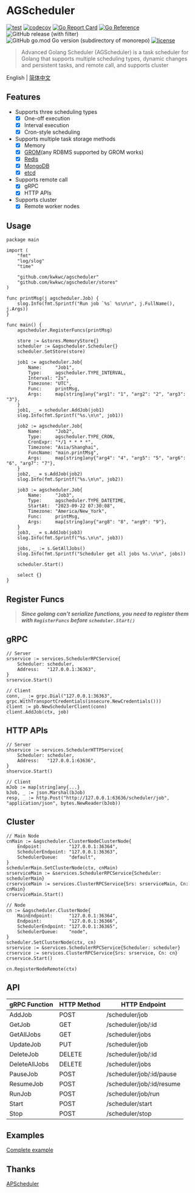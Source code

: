 # AGScheduler

[![test](https://github.com/kwkwc/agscheduler/actions/workflows/test.yml/badge.svg)](https://github.com/kwkwc/agscheduler/actions/workflows/test.yml)
[![codecov](https://codecov.io/gh/kwkwc/agscheduler/graph/badge.svg?token=CL5P4VYQTU)](https://codecov.io/gh/kwkwc/agscheduler)
[![Go Report Card](https://goreportcard.com/badge/github.com/kwkwc/agscheduler)](https://goreportcard.com/report/github.com/kwkwc/agscheduler)
[![Go Reference](https://pkg.go.dev/badge/github.com/kwkwc/agscheduler.svg)](https://pkg.go.dev/github.com/kwkwc/agscheduler)
![GitHub release (with filter)](https://img.shields.io/github/v/release/kwkwc/agscheduler)
![GitHub go.mod Go version (subdirectory of monorepo)](https://img.shields.io/github/go-mod/go-version/kwkwc/agscheduler)
[![license](https://img.shields.io/github/license/kwkwc/agscheduler)](https://github.com/kwkwc/agscheduler/blob/main/LICENSE)

> Advanced Golang Scheduler (AGScheduler) is a task scheduler for Golang that supports multiple scheduling types, dynamic changes and persistent tasks, and remote call, and supports cluster

English | [简体中文](README.zh-CN.md)

## Features

- Supports three scheduling types
  - [x] One-off execution
  - [x] Interval execution
  - [x] Cron-style scheduling
- Supports multiple task storage methods
  - [x] Memory
  - [x] [GROM](https://gorm.io/)(any RDBMS supported by GROM works)
  - [x] [Redis](https://redis.io/)
  - [x] [MongoDB](https://www.mongodb.com/)
  - [x] [etcd](https://etcd.io/)
- Supports remote call
  - [x] gRPC
  - [x] HTTP APIs
- Supports cluster
  - [x] Remote worker nodes

## Usage

```golang
package main

import (
	"fmt"
	"log/slog"
	"time"

	"github.com/kwkwc/agscheduler"
	"github.com/kwkwc/agscheduler/stores"
)

func printMsg(j agscheduler.Job) {
	slog.Info(fmt.Sprintf("Run job `%s` %s\n\n", j.FullName(), j.Args))
}

func main() {
	agscheduler.RegisterFuncs(printMsg)

	store := &stores.MemoryStore{}
	scheduler := &agscheduler.Scheduler{}
	scheduler.SetStore(store)

	job1 := agscheduler.Job{
		Name:     "Job1",
		Type:     agscheduler.TYPE_INTERVAL,
		Interval: "2s",
		Timezone: "UTC",
		Func:     printMsg,
		Args:     map[string]any{"arg1": "1", "arg2": "2", "arg3": "3"},
	}
	job1, _ = scheduler.AddJob(job1)
	slog.Info(fmt.Sprintf("%s.\n\n", job1))

	job2 := agscheduler.Job{
		Name:     "Job2",
		Type:     agscheduler.TYPE_CRON,
		CronExpr: "*/1 * * * *",
		Timezone: "Asia/Shanghai",
		FuncName: "main.printMsg",
		Args:     map[string]any{"arg4": "4", "arg5": "5", "arg6": "6", "arg7": "7"},
	}
	job2, _ = s.AddJob(job2)
	slog.Info(fmt.Sprintf("%s.\n\n", job2))

	job3 := agscheduler.Job{
		Name:     "Job3",
		Type:     agscheduler.TYPE_DATETIME,
		StartAt:  "2023-09-22 07:30:08",
		Timezone: "America/New_York",
		Func:     printMsg,
		Args:     map[string]any{"arg8": "8", "arg9": "9"},
	}
	job3, _ = s.AddJob(job3)
	slog.Info(fmt.Sprintf("%s.\n\n", job3))

	jobs, _ := s.GetAllJobs()
	slog.Info(fmt.Sprintf("Scheduler get all jobs %s.\n\n", jobs))

	scheduler.Start()

	select {}
}
```

## Register Funcs

> **_Since golang can't serialize functions, you need to register them with `RegisterFuncs` before `scheduler.Start()`_**

## gRPC

```golang
// Server
srservice := services.SchedulerRPCService{
	Scheduler: scheduler,
	Address:   "127.0.0.1:36363",
}
srservice.Start()

// Client
conn, _ := grpc.Dial("127.0.0.1:36363", grpc.WithTransportCredentials(insecure.NewCredentials()))
client := pb.NewSchedulerClient(conn)
client.AddJob(ctx, job)
```

## HTTP APIs

```golang
// Server
shservice := services.SchedulerHTTPService{
	Scheduler: scheduler,
	Address:   "127.0.0.1:63636",
}
shservice.Start()

// Client
mJob := map[string]any{...}
bJob, _ := json.Marshal(bJob)
resp, _ := http.Post("http://127.0.0.1:63636/scheduler/job", "application/json", bytes.NewReader(bJob))
```

## Cluster

```golang
// Main Node
cnMain := &agscheduler.ClusterNodeClusterNode{
	Endpoint:          "127.0.0.1:36364",
	SchedulerEndpoint: "127.0.0.1:36363",
	SchedulerQueue:    "default",
}
schedulerMain.SetClusterNode(ctx, cnMain)
srserviceMain := &services.SchedulerRPCService{Scheduler: schedulerMain}
crserviceMain := services.ClusterRPCService{Srs: srserviceMain, Cn: cnMain}
crserviceMain.Start()

// Node
cn := &agscheduler.ClusterNode{
	MainEndpoint:      "127.0.0.1:36364",
	Endpoint:          "127.0.0.1:36366",
	SchedulerEndpoint: "127.0.0.1:36365",
	SchedulerQueue:    "node",
}
scheduler.SetClusterNode(ctx, cn)
srservice := &services.SchedulerRPCService{Scheduler: scheduler}
crservice := services.ClusterRPCService{Srs: srservice, Cn: cn}
crservice.Start()

cn.RegisterNodeRemote(ctx)
```

## API

| gRPC Function | HTTP Method | HTTP Endpoint             |
|---------------|-------------|---------------------------|
| AddJob        | POST        | /scheduler/job            |
| GetJob        | GET         | /scheduler/job/:id        |
| GetAllJobs    | GET         | /scheduler/jobs           |
| UpdateJob     | PUT         | /scheduler/job            |
| DeleteJob     | DELETE      | /scheduler/job/:id        |
| DeleteAllJobs | DELETE      | /scheduler/jobs           |
| PauseJob      | POST        | /scheduler/job/:id/pause  |
| ResumeJob     | POST        | /scheduler/job/:id/resume |
| RunJob        | POST        | /scheduler/job/run        |
| Start         | POST        | /scheduler/start          |
| Stop          | POST        | /scheduler/stop           |

## Examples

[Complete example][examples]

## Thanks

[APScheduler](https://github.com/agronholm/apscheduler/tree/3.x)

[examples]: https://github.com/kwkwc/agscheduler/tree/main/examples
